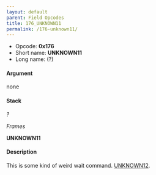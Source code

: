 ```yaml
---
layout: default
parent: Field Opcodes
title: 176_UNKNOWN11
permalink: /176-unknown11/
---
```


-   Opcode: **0x176**
-   Short name: **UNKNOWN11**
-   Long name: (?)

#### Argument

none

#### Stack

  
*?*

*Frames*

**UNKNOWN11**

#### Description

This is some kind of weird wait command. [UNKNOWN12](177_UNKNOWN12).
